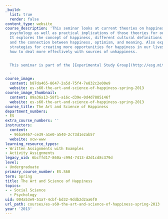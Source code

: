 ```yaml
---
_build:
  list: true
  render: false
content_type: website
course_description: 'This seminar looks at current theories on happiness and positive
  psychology as well as practical implications of those theories for our own lives.
  It explores the concept of happiness, different cultural definitions of happiness,
  and the connection between happiness, optimism, and meaning. Also explored are practical
  strategies for creating more opportunities for happiness in our lives and for learning
  how to deal more effectively with sources of unhappiness.


  This seminar is part of the [Experimental Study Group](http://esg.mit.edu/) at MIT.

  '
course_image:
  content: b87da465-8647-2a5d-75f4-7e832c2e00e9
  website: es-s60-the-art-and-science-of-happiness-spring-2013
course_image_thumbnail:
  content: 89a36a13-58f1-a16c-d39e-0d4d7885146f
  website: es-s60-the-art-and-science-of-happiness-spring-2013
course_title: The Art and Science of Happiness
department_numbers:
- ES
extra_course_numbers: ''
instructors:
  content:
  - 96ba9467-ce39-a1e0-a540-2c73d1e2ab57
  website: ocw-www
learning_resource_types:
- Written Assignments with Examples
- Activity Assignments
legacy_uid: 6bcffd17-860a-c994-7413-d2d1cd8c379d
level:
- Undergraduate
primary_course_number: ES.S60
term: Spring
title: The Art and Science of Happiness
topics:
- - Social Science
  - Psychology
uid: 004a53e9-51a7-4cbf-bd32-9ddb2d2aa6f0
url_path: courses/es-s60-the-art-and-science-of-happiness-spring-2013
year: '2013'
---
```

